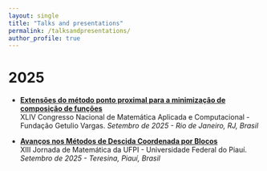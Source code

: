 ```yaml
---
layout: single
title: "Talks and presentations"
permalink: /talksandpresentations/
author_profile: true
---
```

# 2025

- **[Extensões do método ponto proximal para a minimização de composição de funções](/files/cnmac2025.pdf)**  
  XLIV Congresso Nacional de Matemática Aplicada e Computacional - Fundação Getulio Vargas. *Setembro de 2025 - Rio de Janeiro, RJ, Brasil*

- **[Avanços nos Métodos de Descida Coordenada por Blocos](/files/jornada2025.pdf)**  
  XIII Jornada de Matemática da UFPI - Universidade Federal do Piauí. *Setembro de 2025 - Teresina, Piauí, Brasil*
